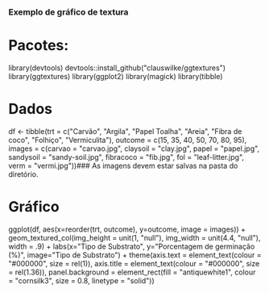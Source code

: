 ### Exemplo de gráfico de textura 

# Pacotes: 
library(devtools) 
devtools::install_github("clauswilke/ggtextures")
library(ggtextures) 
library(ggplot2) 
library(magick)
library(tibble) 


# Dados 

df <- tibble(trt = c("Carvão", "Argila", "Papel Toalha", "Areia", "Fibra de coco", 
"Folhiço", "Vermiculita"), outcome = c(15, 35, 40, 50, 70, 80, 95), 
images = c(carvao = "carvao.jpg",
claysoil = "clay.jpg",
papel = "papel.jpg",
sandysoil = "sandy-soil.jpg",
fibracoco = "fib.jpg",
fol = "leaf-litter.jpg",
verm = "vermi.jpg"))### As imagens devem estar salvas na pasta do diretório.

# Gráfico 

ggplot(df, aes(x=reorder(trt, outcome), y=outcome, image = images)) +
geom_textured_col(img_height = unit(1, "null"), img_width = unit(4.4, "null"), width = .9) +
labs(x="Tipo de Substrato", y="Porcentagem de germinação (%)", image="Tipo de Substrato") +
theme(axis.text = element_text(colour = "#000000", size = rel(1)),
axis.title = element_text(colour = "#000000", size = rel(1.36)),
panel.background = element_rect(fill = "antiquewhite1",
colour = "cornsilk3",
size = 0.8, linetype = "solid"))
